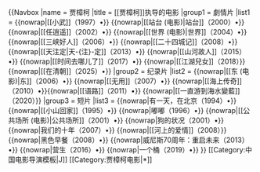 {{Navbox
|name = 贾樟柯
|title = [[贾樟柯]]执导的电影
|group1 = 劇情片
|list1 = 
{{nowrap|[[小武]]（1997）•}} {{nowrap|[[站台 (电影)|站台]]（2000）•}} {{nowrap|[[任逍遥]]（2002）•}} {{nowrap|[[世界 (电影)|世界]]（2004）•}} {{nowrap|[[三峡好人]]（2006）•}} {{nowrap|[[二十四城记]]（2008）•}} {{nowrap|[[天注定|天-{注}-定]]（2013）•}} {{nowrap|[[山河故人]]（2015）•}} {{nowrap|[[时间去哪儿了]]（2017）•}} {{nowrap|[[江湖兒女]]（2018）}} {{nowrap|[[在清朝]]（2025）•}} 
|group2 = 纪录片
|list2 = 
{{nowrap|[[东 (电影)|东]]（2006）•}} {{nowrap|[[无用]]（2007）•}} {{nowrap|[[海上传奇]]（2010）•}}{{nowrap|[[语路]]（2011）•}} {{nowrap|[[一直游到海水變藍]]（2020）}}
|group3 = 短片
|list3 = 
{{nowrap|有一天，在北京（1994）•}} {{nowrap|[[小山回家]]（1995）•}} {{nowrap|嘟嘟（1996）•}} {{nowrap|[[公共场所 (电影)|公共场所]]（2001）•}} {{nowrap|狗的状况（2001）•}} {{nowrap|我们的十年（2007）•}} {{nowrap|[[河上的爱情]]（2008）}}{{nowrap|黑色早餐（2008）•}} {{nowrap|威尼斯70周年：重启未来（2013）•}} {{nowrap|营生（2016）•}} {{nowrap|一个桶（2019）•}} 
}}<noinclude>
[[Category:中国电影导演模板|J]]
[[Category:贾樟柯电影|*]]
</noinclude>